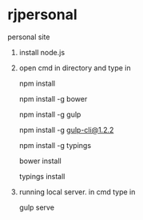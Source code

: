 # rjpersonal
personal site


1. install node.js
2. open cmd in directory and type in

	npm install

	npm install -g bower

	npm install -g gulp

	npm install -g gulp-cli@1.2.2

	npm install -g typings

	bower install

	typings install

3. running local server. in cmd type in

	gulp serve
